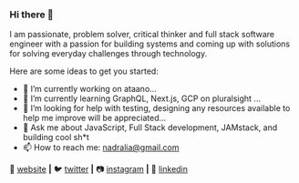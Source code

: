 ### Hi there 👋
I am passionate, problem solver, critical thinker and full stack software engineer with a passion for building systems and coming up with solutions for solving everyday challenges through technology. 

Here are some ideas to get you started:

- 🔭 I’m currently working on ataano...
- 🌱 I’m currently learning GraphQL, Next.js, GCP on pluralsight ...
- 🤔 I’m looking for help with testing, designing any resources available to help me improve will be appreciated...
- 💬 Ask me about JavaScript, Full Stack development, JAMstack, and building cool sh*t
- 📫 How to reach me: nadralia@gmail.com

🏡 [website][website] **|** 
🐦 [twitter][twitter] **|** 
📷 [instagram][instagram] **|** 
👔 [linkedin][linkedin]

[website]: https://nadralia.github.io/adralianelson/
[twitter]: https://twitter.com/FieldMarshal256
[instagram]: https://www.instagram.com/nelsonadralia/
[linkedin]: https://www.linkedin.com/in/adralia-nelson-2a956564/
